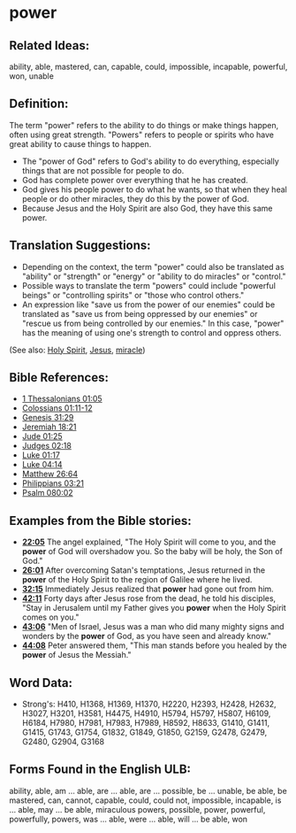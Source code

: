 # power

## Related Ideas:

ability, able, mastered, can, capable, could, impossible, incapable, powerful, won, unable


## Definition:

The term "power" refers to the ability to do things or make things happen, often using great strength. "Powers" refers to people or spirits who have great ability to cause things to happen.

* The "power of God" refers to God's ability to do everything, especially things that are not possible for people to do.
* God has complete power over everything that he has created.
* God gives his people power to do what he wants, so that when they heal people or do other miracles, they do this by the power of God.
* Because Jesus and the Holy Spirit are also God, they have this same power.

## Translation Suggestions:

* Depending on the context, the term "power" could also be translated as "ability" or "strength" or "energy" or "ability to do miracles" or "control."
* Possible ways to translate the term "powers" could include "powerful beings" or "controlling spirits" or "those who control others."
* An expression like "save us from the power of our enemies" could be translated as "save us from being oppressed by our enemies" or "rescue us from being controlled by our enemies." In this case, "power" has the meaning of using one's strength to control and oppress others.

(See also: [Holy Spirit](../kt/holyspirit.md), [Jesus](../kt/jesus.md), [miracle](../kt/miracle.md))

## Bible References:

* [1 Thessalonians 01:05](rc://en/tn/help/1th/01/05)
* [Colossians 01:11-12](rc://en/tn/help/col/01/11)
* [Genesis 31:29](rc://en/tn/help/gen/31/29)
* [Jeremiah 18:21](rc://en/tn/help/jer/18/21)
* [Jude 01:25](rc://en/tn/help/jud/01/25)
* [Judges 02:18](rc://en/tn/help/jdg/02/18)
* [Luke 01:17](rc://en/tn/help/luk/01/17)
* [Luke 04:14](rc://en/tn/help/luk/04/14)
* [Matthew 26:64](rc://en/tn/help/mat/26/64)
* [Philippians 03:21](rc://en/tn/help/php/03/21)
* [Psalm 080:02](rc://en/tn/help/psa/080/02)

## Examples from the Bible stories:

* __[22:05](rc://en/tn/help/obs/22/05)__ The angel explained, "The Holy Spirit will come to you, and the __power__ of God will overshadow you. So the baby will be holy, the Son of God."
* __[26:01](rc://en/tn/help/obs/26/01)__ After overcoming Satan's temptations, Jesus returned in the __power__ of the Holy Spirit to the region of Galilee where he lived.
* __[32:15](rc://en/tn/help/obs/32/15)__ Immediately Jesus realized that __power__ had gone out from him.
* __[42:11](rc://en/tn/help/obs/42/11)__ Forty days after Jesus rose from the dead, he told his disciples, "Stay in Jerusalem until my Father gives you __power__ when the Holy Spirit comes on you."
* __[43:06](rc://en/tn/help/obs/43/06)__ "Men of Israel, Jesus was a man who did many mighty signs and wonders by the __power__ of God, as you have seen and already know."
* __[44:08](rc://en/tn/help/obs/44/08)__ Peter answered them, "This man stands before you healed by the __power__ of Jesus the Messiah."

## Word Data:

* Strong's: H410, H1368, H1369, H1370, H2220, H2393, H2428, H2632, H3027, H3201, H3581, H4475, H4910, H5794, H5797, H5807, H6109, H6184, H7980, H7981, H7983, H7989, H8592, H8633, G1410, G1411, G1415, G1743, G1754, G1832, G1849, G1850, G2159, G2478, G2479, G2480, G2904, G3168

## Forms Found in the English ULB:

ability, able, am ... able, are ... able, are ... possible, be ... unable, be able, be mastered, can, cannot, capable, could, could not, impossible, incapable, is ... able, may ... be able, miraculous powers, possible, power, powerful, powerfully, powers, was ... able, were ... able, will ... be able, won


